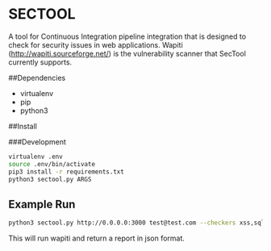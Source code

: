 # SECTOOL

A tool for Continuous Integration pipeline integration that is designed to check for security issues in web
applications.  Wapiti (http://wapiti.sourceforge.net/) is the vulnerability scanner that SecTool currently supports.


##Dependencies
- virtualenv
- pip
- python3

##Install

###Development
```sh
virtualenv .env
source .env/bin/activate
pip3 install -r requirements.txt
python3 sectool.py ARGS
```

## Example Run

```sh
python3 sectool.py http://0.0.0.0:3000 test@test.com --checkers xss,sql,backup,file,exec --auth admin@metacorp.com%admin1234 --format json --plugins wapiti
```

This will run wapiti and return a report in json format.

